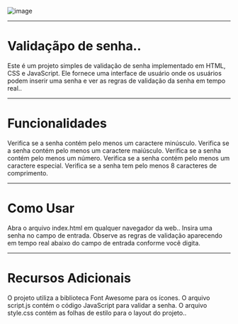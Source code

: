 ![image](https://github.com/correaDEV/Validar-senha/assets/156840280/ec188fbc-de5c-4d55-84fc-884385ca7e9d)


<hr>

<h1> Validaçãpo de senha.. </h1> 
Este é um projeto simples de validação de senha implementado em HTML, CSS e JavaScript. Ele fornece uma interface de usuário onde os usuários podem inserir uma senha e ver as regras de validação da senha em tempo real..
<hr>

<h1> Funcionalidades </h1>

Verifica se a senha contém pelo menos um caractere minúsculo.
Verifica se a senha contém pelo menos um caractere maiúsculo.
Verifica se a senha contém pelo menos um número.
Verifica se a senha contém pelo menos um caractere especial.
Verifica se a senha tem pelo menos 8 caracteres de comprimento.
<hr>

<h1>Como Usar</h1>
Abra o arquivo index.html em qualquer navegador da web..
Insira uma senha no campo de entrada.
Observe as regras de validação aparecendo em tempo real abaixo do campo de entrada conforme você digita.
<hr>

<h1> Recursos Adicionais </h1>
O projeto utiliza a biblioteca Font Awesome para os ícones.
O arquivo script.js contém o código JavaScript para validar a senha.
O arquivo style.css contém as folhas de estilo para o layout do projeto..
